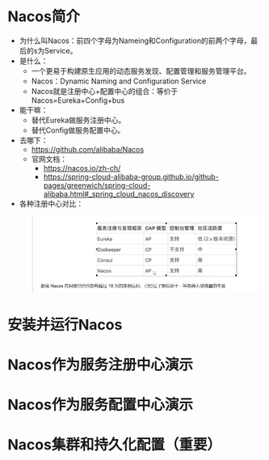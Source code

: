 # Nacos简介
* 为什么叫Nacos：前四个字母为Nameing和Configuration的前两个字母，最后的s为Service。
* 是什么：
  * 一个更易于构建原生应用的动态服务发现、配置管理和服务管理平台。
  * Nacos：Dynamic Naming and Configuration Service
  * Nacos就是注册中心+配置中心的组合：等价于Nacos=Eureka+Config+bus
* 能干嘛：
  * 替代Eureka做服务注册中心。
  * 替代Config做服务配置中心。  
* 去哪下：
  * https://github.com/alibaba/Nacos
  * 官网文档：
    * https://nacos.io/zh-ch/
    * https://spring-cloud-alibaba-group.github.io/github-pages/greenwich/spring-cloud-alibaba.html#_spring_cloud_nacos_discovery
* 各种注册中心对比：
  > ![img.png](img.png)
# 安装并运行Nacos





# Nacos作为服务注册中心演示




# Nacos作为服务配置中心演示





# Nacos集群和持久化配置（重要）























